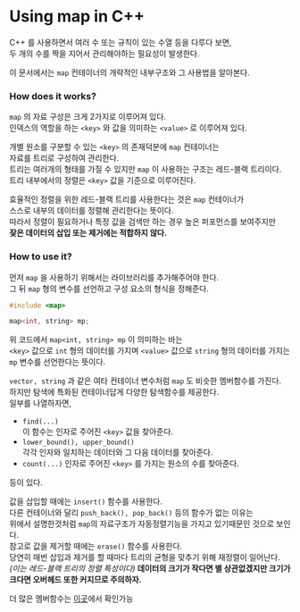 # Using map in C++  

C++ 를 사용하면서 여러 수 또는 규칙이 있는 수열 등을 다루다 보면,  
두 개의 수를 짝을 지어서 관리해야하는 필요성이 발생한다.  

이 문서에서는 `map` 컨테이너의 개략적인 내부구조와 그 사용법을 알아본다.  

### How does it works?
`map` 의 자료 구성은 크게 2가지로 이루어져 있다.  
인덱스의 역할을 하는 `<key>` 와 값을 의미하는 `<value>` 로 이루어져 있다.  

개별 원소를 구분할 수 있는 `<key>` 의 존재덕분에 `map` 컨테이너는   
자료를 트리로 구성하여 관리한다.  
트리는 여러개의 형태를 가질 수 있지만 `map` 이 사용하는 구조는 레드-블랙 트리이다.  
트리 내부에서의 정렬은 `<key>` 값을 기준으로 이루어진다.  

효율적인 정렬을 위한 레드-블랙 트리를 사용한다는 것은 `map` 컨테이너가   
스스로 내부의 데이터를 정렬해 관리한다는 뜻이다.  
따라서 정렬이 필요하거나 특정 값을 검색만 하는 경우 높은 퍼포먼스를 보여주지만  
**잦은 데이터의 삽입 또는 제거에는 적합하지 않다.**  

### How to use it?
먼저 `map` 을 사용하기 위해서는 라이브러리를 추가해주어야 한다.  
그 뒤 `map` 형의 변수를 선언하고 구성 요소의 형식을 정해준다.  

``` C++
#include <map>

map<int, string> mp;
```

위 코드에서 `map<int, string> mp` 이 의미하는 바는  
`<key>` 값으로 `int` 형의 데이터를 가지며 `<value>` 값으로 `string` 형의 데이터를 가지는   `mp` 변수를 선언한다는 뜻이다.  

`vector, string` 과 같은 여타 컨테이너 변수처럼 `map` 도 비슷한 멤버함수를 가진다.  
하지만 탐색에 특화된 컨테이너답게 다양한 탐색함수를 제공한다.  
일부를 나열하자면,  

- `find(...)`  
이 함수는 인자로 주어진 `<key>` 값을 찾아준다.  
- `lower_bound(), upper_bound()`  
각각 인자와 일치하는 데이터와 그 다음 데이터를 찾아준다.  
- `count(...)`
인자로 주어진 `<key>` 를 가지는 원소의 수를 찾아준다.  

등이 있다.  

값을 삽입할 때에는 `insert()` 함수를 사용한다.  
다른 컨테이너와 달리 `push_back(), pop_back()` 등의 함수가 없는 이유는  
위에서 설명한것처럼 `map`의 자료구조가 자동정렬기능을 가지고 있기때문인 것으로 보인다.  
참고로 값을 제거할 때에는 `erase()` 함수를 사용한다.  
당연히 매번 삽입과 제거를 할 때마다 트리의 균형을 맞추기 위해 재정렬이 일어난다.  
*(이는 레드-블랙 트리의 정렬 특성이다)*
**데이터의 크기가 작다면 별 상관없겠지만 크기가 크다면 오버헤드 또한 커지므로 주의하자.**   

더 많은 멤버함수는 [이곳](http://www.cplusplus.com/reference/map/map/)에서 확인가능  
